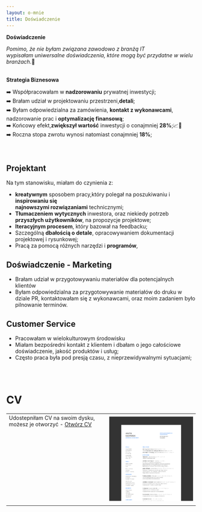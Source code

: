 ```yaml
---
layout: o-mnie
title: Doświadczenie
---
```

 **Doświadczenie**

_Pomimo, że nie byłam związana zawodowo z branżą IT<br>
wypisałam uniwersalne doświadczenia, które mogą być przydatne w wielu branżach._🙂
<br>
<br>

**Strategia Biznesowa**
 
➡️ Współpracowałam w **nadzorowaniu** prywatnej inwestycji;<br>
➡️ Brałam udział w projektowaniu przestrzeni,**detali**; <br>
➡️ Byłam odpowiedzialna za zamówienia, **kontakt z wykonawcami**,<br> nadzorowanie prac i **optymalizację finansową**;<br>
➡️ Końcowy efekt,**zwiększył wartość** inwestycji o conajmniej **28%**;📈💸<br>
➡️ Roczna stopa zwrotu wynosi natomiast conajmniej **18%**;<br>
<br>
<br>

## Projektant
Na tym stanowisku, miałam do czynienia z:

- **kreatywnym** sposobem pracy,który polegał na poszukiwaniu i **inspirowaniu się** <br> **najnowszymi rozwiązaniami** technicznymi;
- **Tłumaczeniem** **wytycznych** inwestora, oraz niekiedy potrzeb **przyszłych użytkowników**, na propozycje projektowe;
- **Iteracyjnym procesem**, który bazował na feedbacku;
- Szczególną **dbałością o detale**, opracowywaniem dokumentacji projektowej i rysunkowej;
- Pracą za pomocą różnych narzędzi i **programów**, 

## Doświadczenie - Marketing

- Brałam udział w przygotowywaniu materiałów dla potencjalnych klientów
- Byłam odpowiedzialna za przygotowywanie materiałów do druku w dziale PR, kontaktowałam się z wykonawcami, oraz moim zadaniem było pilnowanie terminów.

## Customer Service

- Pracowałam w wielokulturowym środowisku 
- Miałam bezpośredni kontakt z klientem i dbałam o jego całościowe doświadczenie, jakość produktów i usług;
- Często praca była pod presją czasu, z nieprzewidywalnymi sytuacjami;
<br>
<br>

# CV


|                                                              |                                                              |
| ------------------------------------------------------------ | -----------------------------------------------------------: |
| Udostepniłam CV na swoim dysku, możesz je otworzyć - [Otwórz CV](https://drive.google.com/file/d/1hEogPlysEIRWZVdXuUgcO1zGA7fMLJJW/view?usp=sharing)<br/><br><br><br><br/><br/><br/><br/><br><br><br><br/><br/> | [![image-text](https://raw.githubusercontent.com/AnitakasperekUX/AnitakasperekUX.github.io/main/assets/img/Mask%20Group%404x.png)](https://raw.githubusercontent.com/AnitakasperekUX/AnitakasperekUX.github.io/main/assets/img/2021_cv_dark%20mode%2012%40.png) |





